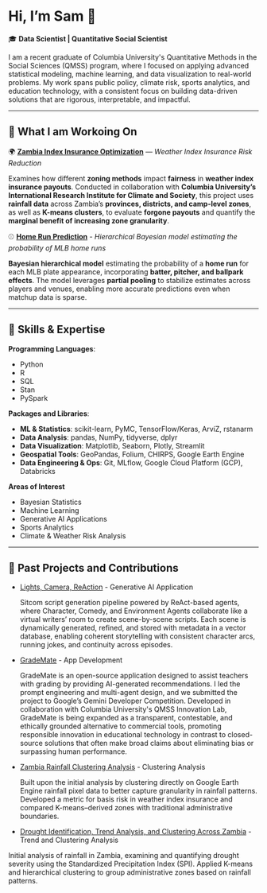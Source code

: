 # Hi, I’m Sam 👋  

🎓 **Data Scientist | Quantitative Social Scientist**  

I am a recent graduate of Columbia University's Quantitative Methods in the Social Sciences (QMSS) program, where I focused on applying advanced statistical modeling, machine learning, and data visualization to real-world problems. My work spans public policy, climate risk, sports analytics, and education technology, with a consistent focus on building data-driven solutions that are rigorous, interpretable, and impactful. 

----

## 🔭 What I am Workoing On 

🌍 **[Zambia Index Insurance Optimization](https://github.com/Sam-Gartenstein/zambia-index-insurance-optimization)** — *Weather Index Insurance Risk Reduction*

Examines how different **zoning methods** impact **fairness** in **weather index insurance payouts**. Conducted in collaboration with **Columbia University’s International Research Institute for Climate and Society**, this project uses **rainfall data** across Zambia’s **provinces, districts, and camp-level zones**, as well as **K-means clusters**, to evaluate **forgone payouts** and quantify the **marginal benefit of increasing zone granularity**.

⚾ **[Home Run Prediction](https://github.com/Sam-Gartenstein/home-run-prediction)**  - *Hierarchical Bayesian model estimating the probability of MLB home runs*

**Bayesian hierarchical model** estimating the probability of a **home run** for each MLB plate appearance, incorporating **batter, pitcher, and ballpark effects**. The model leverages **partial pooling** to stabilize estimates across players and venues, enabling more accurate predictions even when matchup data is sparse.

----

## 🧠 Skills & Expertise

**Programming Languages**: 
- Python
- R
- SQL
- Stan
- PySpark  

**Packages and Libraries**:
- **ML & Statistics**: scikit-learn, PyMC, TensorFlow/Keras, ArviZ, rstanarm  
- **Data Analysis**: pandas, NumPy, tidyverse, dplyr  
- **Data Visualization**: Matplotlib, Seaborn, Plotly, Streamlit  
- **Geospatial Tools**: GeoPandas, Folium, CHIRPS, Google Earth Engine  
- **Data Engineering & Ops**: Git, MLflow, Google Cloud Platform (GCP), Databricks  

**Areas of Interest**
- Bayesian Statistics
- Machine Learning
- Generative AI Applications
- Sports Analytics
- Climate & Weather Risk Analysis

----

## 🌱 Past Projects and Contributions

- [Lights, Camera, ReAction](https://github.com/Sam-Gartenstein/Lights-Camera-ReAction) - Generative AI Application

  Sitcom script generation pipeline powered by ReAct-based agents, where Character, Comedy, and Environment Agents collaborate like a virtual writers’ room to create scene-by-scene scripts. Each scene is dynamically generated, refined, and stored with metadata in a vector database, enabling coherent storytelling with consistent character arcs, running jokes, and continuity across episodes. 

- [GradeMate](https://github.com/laurauguc/grading_assistant) - App Development
  
  GradeMate is an open-source application designed to assist teachers with grading by providing AI-generated recommendations. I led the prompt engineering and multi-agent design, and we submitted the project to Google’s Gemini Developer Competition. Developed in collaboration with Columbia University's QMSS Innovation Lab, GradeMate is being expanded as a transparent, contestable, and ethically grounded alternative to commercial tools, promoting responsible innovation in educational technology in contrast to closed-source solutions that often make broad claims about eliminating bias or surpassing human performance.


- [Zambia Rainfall Clustering Analysis](https://github.com/Sam-Gartenstein/zambia-drought-analysis) - Clustering Analysis

  Built upon the initial analysis by clustering directly on Google Earth Engine rainfall pixel data to better capture granularity in rainfall patterns. Developed a metric for basis risk in weather index insurance and compared K-means–derived zones with traditional administrative boundaries.

- [Drought Identification, Trend Analysis, and Clustering Across Zambia](https://github.com/Sam-Gartenstein/KenyaDroughtAnalysis) - Trend and Clustering Analysis
  
Initial analysis of rainfall in Zambia, examining and quantifying drought severity using the Standardized Precipitation Index (SPI). Applied K-means and hierarchical clustering to group administrative zones based on rainfall patterns.

  


